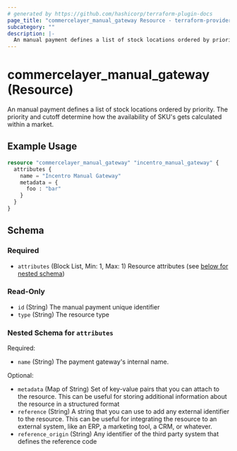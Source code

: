 ```yaml
---
# generated by https://github.com/hashicorp/terraform-plugin-docs
page_title: "commercelayer_manual_gateway Resource - terraform-provider-commercelayer"
subcategory: ""
description: |-
  An manual payment defines a list of stock locations ordered by priority. The priority and cutoff determine how the availability of SKU's gets calculated within a market.
---
```


# commercelayer_manual_gateway (Resource)

An manual payment defines a list of stock locations ordered by priority. The priority and cutoff determine how the availability of SKU's gets calculated within a market.

## Example Usage

```terraform
resource "commercelayer_manual_gateway" "incentro_manual_gateway" {
  attributes {
    name = "Incentro Manual Gateway"
    metadata = {
      foo : "bar"
    }
  }
}
```

<!-- schema generated by tfplugindocs -->
## Schema

### Required

- `attributes` (Block List, Min: 1, Max: 1) Resource attributes (see [below for nested schema](#nestedblock--attributes))

### Read-Only

- `id` (String) The manual payment unique identifier
- `type` (String) The resource type

<a id="nestedblock--attributes"></a>
### Nested Schema for `attributes`

Required:

- `name` (String) The payment gateway's internal name.

Optional:

- `metadata` (Map of String) Set of key-value pairs that you can attach to the resource. This can be useful for storing additional information about the resource in a structured format
- `reference` (String) A string that you can use to add any external identifier to the resource. This can be useful for integrating the resource to an external system, like an ERP, a marketing tool, a CRM, or whatever.
- `reference_origin` (String) Any identifier of the third party system that defines the reference code


